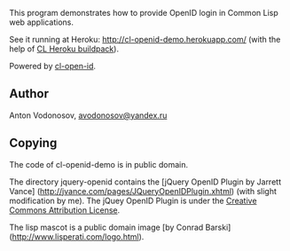 This program demonstrates how to provide OpenID login in Common Lisp web applications.

See it running at Heroku: http://cl-openid-demo.herokuapp.com/
(with the help of [CL Heroku buildpack](https://github.com/avodonosov/heroku-buildpack-cl2/)).

Powered by [cl-open-id](http://common-lisp.net/project/cl-openid/).

Author
------
  Anton Vodonosov, avodonosov@yandex.ru

Copying
-------

The code of cl-openid-demo is in public domain.

The directory jquery-openid contains the
[jQuery OpenID Plugin by Jarrett Vance] (http://jvance.com/pages/JQueryOpenIDPlugin.xhtml)
(with slight modification by me). The jQuey OpenID Plugin is under the
[Creative Commons Attribution License](https://creativecommons.org/licenses/by/3.0/).

The lisp mascot is a public domain image [by Conrad Barski] (http://www.lisperati.com/logo.html).

